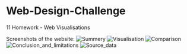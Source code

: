 # Web-Design-Challenge
11 Homework - Web Visualisations

Screenshots of the website:
![Summery](Website_screenshots/Summery_plot)
![Visualisation](Website_screenshots/Visualisation)
![Comparison](Website_screenshots/Comparison)
![Conclusion_and_limitations](Website_screenshots/Conclusion_and_limitations)
![Source_data](Website_screenshots/Source_data)
